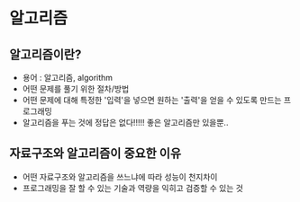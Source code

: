 # 알고리즘
## 알고리즘이란?
- 용어 : 알고리즘, algorithm
- 어떤 문제를 풀기 위한 절차/방법
- 어떤 문제에 대해 특정한 '입력'을 넣으면 원하는 '출력'을 얻을 수 있도록 만드는 프로그래밍
- 알고리즘을 푸는 것에 정답은 없다!!!!! 좋은 알고리즘만 있을뿐..

## 자료구조와 알고리즘이 중요한 이유
- 어떤 자료구조와 알고리즘을 쓰느냐에 따라 성능이 천지차이
- 프로그래밍을 잘 할 수 있는 기술과 역량을 익히고 검증할 수 있는 것